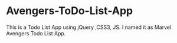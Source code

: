 # Avengers-ToDo-List-App
This is a Todo List App using jQuery ,CSS3, JS. I named it as Marvel Avengers Todo List App.  
